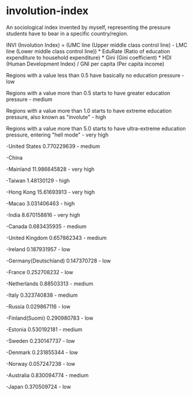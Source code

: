 # involution-index
An sociological index invented by myself, representing the pressure students have to bear in a specific country/region.

INVI (Involution Index) = (UMC line (Upper middle class control line) - LMC line (Lower middle class control line)) * EduRate (Ratio of education expenditure to household expenditure) * Gini (Gini coefficient) * HDI (Human Development Index) / GNI per capita (Per capita income)

Regions with a value less than 0.5 have basically no education pressure - low

Regions with a value more than 0.5 starts to have greater education pressure - medium

Regions with a value more than 1.0 starts to have extreme education pressure, also known as "involute" - high

Regions with a value more than 5.0 starts to have ultra-extreme education pressure, entering "hell mode" - very high





-United States 0.770229639 - medium

-China

   -Mainland 11.986645828 - very high
 
   -Taiwan 1.48130129 - high
 
   -Hong Kong 15.61693913 - very high
 
   -Macao 3.031406463 - high

-India 8.670158816 - very high

-Canada 0.683435935 - medium

-United Kingdom 0.657862343 - medium

-Ireland 0.187931957 - low
 
-Germany(Deutschland) 0.147370728 - low

-France 0.252708232 - low

-Netherlands 0.88503313 - medium

-Italy 0.323740838 - medium

-Russia 0.029867116 - low

-Finland(Suomi) 0.290980783 - low

-Estonia 0.530192181 - medium

-Sweden 0.230147737 - low

-Denmark 0.231855344 - low

-Norway 0.057247238 - low

-Australia 0.830094774 - medium

-Japan 0.370509724 - low
